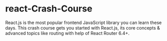 # react-Crash-Course
React.js is the most popular frontend JavaScript library you can learn these days. This crash course gets you started with React.js, its core concepts &amp; advanced topics like routing with help of React Router 6.4+.
